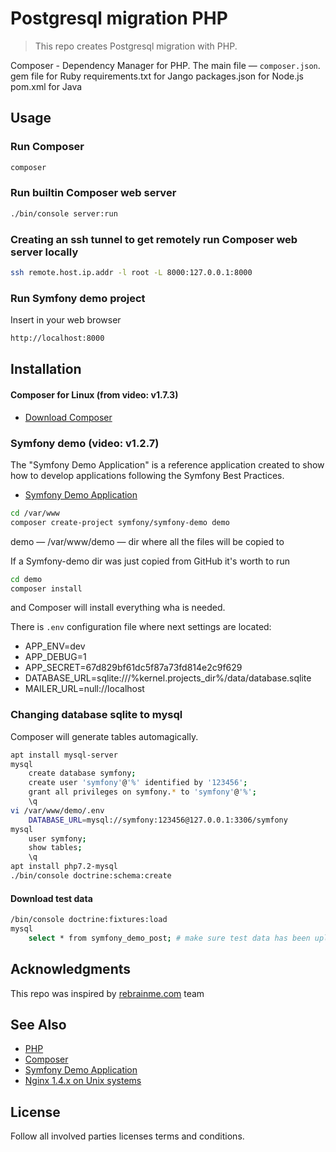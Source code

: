 # Postgresql migration PHP

> This repo creates Postgresql migration with PHP.   

Composer - Dependency Manager for PHP.
The main file — `composer.json`.
 gem file for Ruby
requirements.txt for Jango
packages.json for Node.js
pom.xml for Java

## Usage 
### Run Composer
```bash
composer
```
### Run builtin Composer web server
```bash
./bin/console server:run
```
### Creating an ssh tunnel to get remotely run Composer web server locally 
```bash
ssh remote.host.ip.addr -l root -L 8000:127.0.0.1:8000
```
### Run Symfony demo project
Insert in your web browser
```bash
http://localhost:8000
```

## Installation
#### Composer for Linux (from video: v1.7.3)
- [Download Composer](https://getcomposer.org/download)

### Symfony demo (video: v1.2.7)
The "Symfony Demo Application" is a reference application created to show how to develop applications following the Symfony Best Practices.

- [Symfony Demo Application](https://github.com/symfony/demo)

```bash
cd /var/www
composer create-project symfony/symfony-demo demo
```
demo — /var/www/demo — dir where all the files will be copied to

If a Symfony-demo dir was just copied from GitHub it's worth to run
```bash
cd demo
composer install
```
and Composer will install everything wha is needed.

There is `.env` configuration file where next settings are located:
- APP_ENV=dev
- APP_DEBUG=1
- APP_SECRET=67d829bf61dc5f87a73fd814e2c9f629
- DATABASE_URL=sqlite:///%kernel.projects_dir%/data/database.sqlite
- MAILER_URL=null://localhost

### Changing database sqlite to mysql
Composer will generate tables automagically.
```bash
apt install mysql-server
mysql
    create database symfony;
    create user 'symfony'@'%' identified by '123456';
    grant all privileges on symfony.* to 'symfony'@'%';
    \q
vi /var/www/demo/.env
    DATABASE_URL=mysql://symfony:123456@127.0.0.1:3306/symfony
mysql
    user symfony;
    show tables;
    \q
apt install php7.2-mysql    
./bin/console doctrine:schema:create    

```
#### Download test data
```bash
/bin/console doctrine:fixtures:load
mysql
    select * from symfony_demo_post; # make sure test data has been uploaded to the table
```
## Acknowledgments

This repo was inspired by [rebrainme.com](https://rebrainme.com) team

## See Also
- [PHP](https://www.php.net/)
- [Composer](https://getcomposer.org)
- [Symfony Demo Application](https://github.com/symfony/demo)
- [Nginx 1.4.x on Unix systems](https://www.php.net/manual/en/install.unix.nginx.php)

## License
Follow all involved parties licenses terms and conditions.